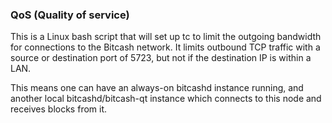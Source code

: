 ### QoS (Quality of service) ###

This is a Linux bash script that will set up tc to limit the outgoing bandwidth for connections to the Bitcash network. It limits outbound TCP traffic with a source or destination port of 5723, but not if the destination IP is within a LAN.

This means one can have an always-on bitcashd instance running, and another local bitcashd/bitcash-qt instance which connects to this node and receives blocks from it.
